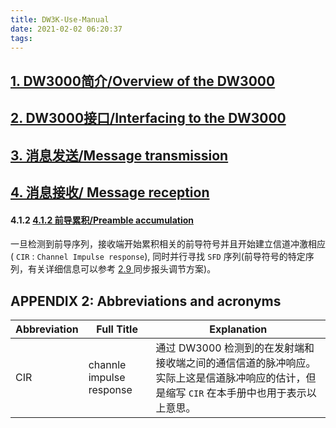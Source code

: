 ```yaml
---
title: DW3K-Use-Manual
date: 2021-02-02 06:20:37
tags:
---
```


## <span id="jumpto1"> [1. DW3000简介/Overview of the DW3000](#1) </span>

## <span id="jumpto2"> [2. DW3000接口/Interfacing to the DW3000](#2) </span>

## <span id="jumpto2"> [3. 消息发送/Message transmission](#3) </span>

## <span id="jumpto4"> [4. 消息接收/ Message reception](#4) </span>


#### 4.1.2 <span id="jumpto412"> [4.1.2 前导累积/Preamble accumulation](#412) </span>

一旦检测到前导序列，接收端开始累积相关的前导符号并且开始建立信道冲激相应( `CIR` : `Channel Impulse response`),
同时并行寻找 `SFD` 序列(前导符号的特定序列，有关详细信息可以参考 [2.9 ](jumpto29) 同步报头调节方案)。









## <span id="jumpto12"> APPENDIX 2: Abbreviations and acronyms

| Abbreviation | Full  Title              | Explanation                                                                   |
|--------------|--------------------------|-------------------------------------------------------------------------------|
| CIR          | channle impulse response | 通过 DW3000 检测到的在发射端和接收端之间的通信信道的脉冲响应。 实际上这是信道脉冲响应的估计，但是缩写 `CIR` 在本手册中也用于表示以上意思。 |


